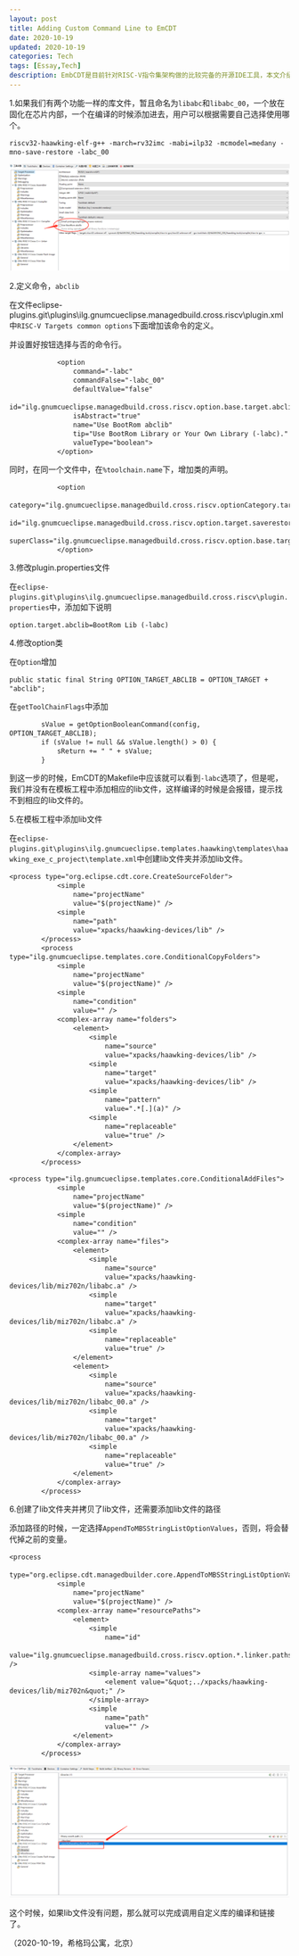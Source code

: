 ```yaml
---
layout: post
title: Adding Custom Command Line to EmCDT
date: 2020-10-19
updated: 2020-10-19
categories: Tech
tags: [Essay,Tech]
description: EmbCDT是目前针对RISC-V指令集架构做的比较完备的开源IDE工具，本文介绍如何增加自定义的编译命令，并让用户通过按钮进行选择。
---
```


1.如果我们有两个功能一样的库文件，暂且命名为```libabc```和```libabc_00```，一个放在固化在芯片内部，一个在编译的时候添加进去，用户可以根据需要自己选择使用哪个。

```
riscv32-haawking-elf-g++ -march=rv32imc -mabi=ilp32 -mcmodel=medany -mno-save-restore -labc_00
```

![Adding Custom Command Line](https://github.com/JunningWu/junningwu.github.io/raw/master/_posts/pics/custom_command_line_to_emcdt.png)


2.定义命令，```abclib```

在文件eclipse-plugins.git\plugins\ilg.gnumcueclipse.managedbuild.cross.riscv\plugin.xml中```RISC-V Targets common options```下面增加该命令的定义。

并设置好按钮选择与否的命令行。

```
            <option
				command="-labc"
				commandFalse="-labc_00"
				defaultValue="false"
				id="ilg.gnumcueclipse.managedbuild.cross.riscv.option.base.target.abclib"
				isAbstract="true"
				name="Use BootRom abclib"
				tip="Use BootRom Library or Your Own Library (-labc)."
				valueType="boolean">
			</option>
```

同时，在同一个文件中，在```%toolchain.name```下，增加类的声明。

```
            <option
				category="ilg.gnumcueclipse.managedbuild.cross.riscv.optionCategory.target"
				id="ilg.gnumcueclipse.managedbuild.cross.riscv.option.target.saverestore"
				superClass="ilg.gnumcueclipse.managedbuild.cross.riscv.option.base.target.saverestore">
			</option>
```

3.修改plugin.properties文件

在```eclipse-plugins.git\plugins\ilg.gnumcueclipse.managedbuild.cross.riscv\plugin.properties```中，添加如下说明

```
option.target.abclib=BootRom Lib (-labc)

```

4.修改option类

在```Option```增加

```
public static final String OPTION_TARGET_ABCLIB = OPTION_TARGET + "abclib";
```

在```getToolChainFlags```中添加

```
        sValue = getOptionBooleanCommand(config, OPTION_TARGET_ABCLIB);
		if (sValue != null && sValue.length() > 0) {
			sReturn += " " + sValue;
		}
```

到这一步的时候，EmCDT的Makefile中应该就可以看到```-labc```选项了，但是呢，我们并没有在模板工程中添加相应的lib文件，这样编译的时候是会报错，提示找不到相应的lib文件的。

5.在模板工程中添加lib文件

在```eclipse-plugins.git\plugins\ilg.gnumcueclipse.templates.haawking\templates\haawking_exe_c_project\template.xml```中创建lib文件夹并添加lib文件。

```
<process type="org.eclipse.cdt.core.CreateSourceFolder">
			<simple
				name="projectName"
				value="$(projectName)" />
			<simple
				name="path"
				value="xpacks/haawking-devices/lib" />
		</process>
		<process type="ilg.gnumcueclipse.templates.core.ConditionalCopyFolders">
			<simple
				name="projectName"
				value="$(projectName)" />
			<simple
				name="condition"
				value="" />
			<complex-array name="folders">
				<element>
					<simple
						name="source"
						value="xpacks/haawking-devices/lib" />
					<simple
						name="target"
						value="xpacks/haawking-devices/lib" />
					<simple
						name="pattern"
						value=".*[.](a)" />
					<simple
						name="replaceable"
						value="true" />
				</element>
			</complex-array>
		</process>
```


```
<process type="ilg.gnumcueclipse.templates.core.ConditionalAddFiles">
			<simple
				name="projectName"
				value="$(projectName)" />
			<simple
				name="condition"
				value="" />
			<complex-array name="files">
				<element>
					<simple
						name="source"
						value="xpacks/haawking-devices/lib/miz702n/libabc.a" />
					<simple
						name="target"
						value="xpacks/haawking-devices/lib/miz702n/libabc.a" />
					<simple
						name="replaceable"
						value="true" />
				</element>
				<element>
					<simple
						name="source"
						value="xpacks/haawking-devices/lib/miz702n/libabc_00.a" />
					<simple
						name="target"
						value="xpacks/haawking-devices/lib/miz702n/libabc_00.a" />
					<simple
						name="replaceable"
						value="true" />
				</element>
			</complex-array>
		</process>
```

6.创建了lib文件夹并拷贝了lib文件，还需要添加lib文件的路径

添加路径的时候，一定选择```AppendToMBSStringListOptionValues```，否则，将会替代掉之前的变量。

```
<process
			type="org.eclipse.cdt.managedbuilder.core.AppendToMBSStringListOptionValues">
			<simple
				name="projectName"
				value="$(projectName)" />
			<complex-array name="resourcePaths">
				<element>
					<simple
						name="id"
						value="ilg.gnumcueclipse.managedbuild.cross.riscv.option.*.linker.paths" />
					<simple-array name="values">
						<element value="&quot;../xpacks/haawking-devices/lib/miz702n&quot;" />
					</simple-array>
					<simple
						name="path"
						value="" />
				</element>
			</complex-array>
		</process>
```

![Adding Custom Command Line](https://github.com/JunningWu/junningwu.github.io/raw/master/_posts/pics/custom_command_line_to_emcdt_lib_path.png)

这个时候，如果lib文件没有问题，那么就可以完成调用自定义库的编译和链接了。

（2020-10-19，希格玛公寓，北京）